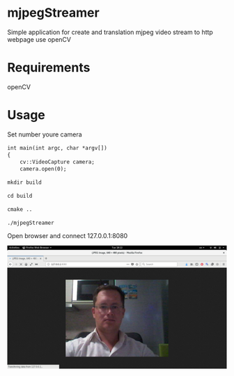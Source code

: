 # mjpegStreamer
Simple application for create and translation mjpeg video stream to http webpage use openCV

# Requirements
openCV

# Usage
Set number youre camera 
```
int main(int argc, char *argv[])
{
    cv::VideoCapture camera;
    camera.open(0);

```

`mkdir build`

`cd build`

`cmake ..`

`./mjpegStreamer`



Open browser and connect 127.0.0.1:8080

![](./screen2.png)



